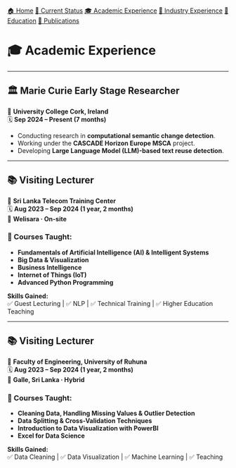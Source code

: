 [🏠 Home](index.md) [📌 Current Status](current_status.md)
[🎓 Academic Experience](academic_experience.md) [💼 Industry Experience](industry_experience.md) 
[📘 Education](education.md) [📄 Publications](publications.md)

# 🎓 Academic Experience

---

## 🏛 **Marie Curie Early Stage Researcher**  
📍 **University College Cork, Ireland**  
🗓 **Sep 2024 – Present (7 months)**  

- Conducting research in **computational semantic change detection**.  
- Working under the **CASCADE Horizon Europe MSCA** project.  
- Developing **Large Language Model (LLM)-based text reuse detection**.

---



## 📚 **Visiting Lecturer**  
📍 **Sri Lanka Telecom Training Center**  
🗓 **Aug 2023 – Sep 2024 (1 year, 2 months)**  
📍 **Welisara · On-site**  

### 🔹 Courses Taught:
- **Fundamentals of Artificial Intelligence (AI) & Intelligent Systems**  
- **Big Data & Visualization**  
- **Business Intelligence**  
- **Internet of Things (IoT)**  
- **Advanced Python Programming**

**Skills Gained:**  
✅ Guest Lecturing | ✅ NLP | ✅ Technical Training | ✅ Higher Education Teaching  

---



## 📚 **Visiting Lecturer**  
📍 **Faculty of Engineering, University of Ruhuna**  
🗓 **Aug 2023 – Sep 2024 (1 year, 2 months)**  
📍 **Galle, Sri Lanka · Hybrid**  

### 🔹 Courses Taught:
- **Cleaning Data, Handling Missing Values & Outlier Detection**  
- **Data Splitting & Cross-Validation Techniques**  
- **Introduction to Data Visualization with PowerBI**  
- **Excel for Data Science**

**Skills Gained:**  
✅ Data Cleaning | ✅ Data Visualization | ✅ Machine Learning | ✅ Teaching  


